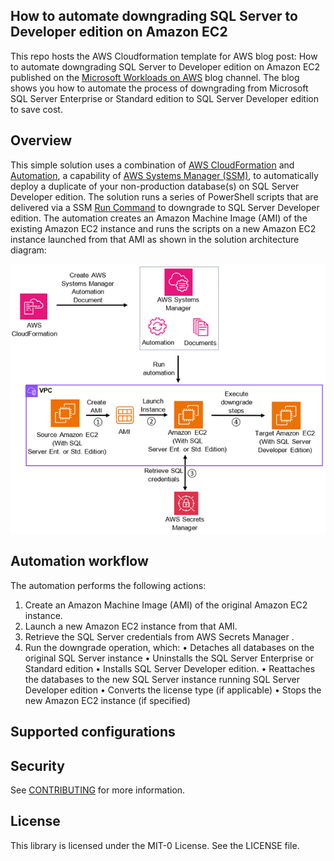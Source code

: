 ## How to automate downgrading SQL Server to Developer edition on Amazon EC2

This repo hosts the AWS Cloudformation template for AWS blog post: How to automate downgrading SQL Server to Developer edition on Amazon EC2 published on the [Microsoft Workloads on AWS](https://aws.amazon.com/blogs/modernizing-with-aws/) blog channel. The blog shows you how to automate the process of downgrading from Microsoft SQL Server Enterprise or Standard edition to SQL Server Developer edition to save cost.


## Overview
This simple solution uses a combination of [AWS CloudFormation](https://aws.amazon.com/cloudformation/) and [Automation](https://docs.aws.amazon.com/systems-manager/latest/userguide/systems-manager-automation.html), a capability of [AWS Systems Manager (SSM)](https://aws.amazon.com/systems-manager/), to automatically deploy a duplicate of your non-production database(s) on SQL Server Developer edition. The solution runs a series of PowerShell scripts that are delivered via a SSM [Run Command](https://console.aws.amazon.com/systems-manager/run-command/) to downgrade to SQL Server Developer edition. The automation creates an Amazon Machine Image (AMI) of the existing Amazon EC2 instance and runs the scripts on a new Amazon EC2 instance launched from that AMI as shown in the solution architecture diagram:


![Solution_architecture](https://github.com/aws-samples/ssm-automation-downgrade-sql-developer/blob/main/ssm-automation-downgrade-sql-developer.png)

## Automation workflow
The automation performs the following actions:
1.	Create an Amazon Machine Image (AMI) of the original Amazon EC2 instance.
2.	Launch a new Amazon EC2 instance from that AMI.
3.	Retrieve the SQL Server credentials from AWS Secrets Manager .
4.	Run the downgrade operation, which:
•	Detaches all databases on the original SQL Server instance
•	Uninstalls the SQL Server Enterprise or Standard edition
•	Installs SQL Server Developer edition.
•	Reattaches the databases to the new SQL Server instance running SQL Server Developer edition
•	Converts the license type (if applicable) 
•	Stops the new Amazon EC2 instance (if specified)


## Supported configurations


## Security

See [CONTRIBUTING](CONTRIBUTING.md#security-issue-notifications) for more information.

## License

This library is licensed under the MIT-0 License. See the LICENSE file.

